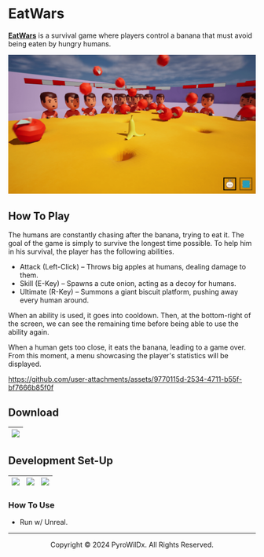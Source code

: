 # EatWars

[**EatWars**](https://github.com/PyroWilDx/EatWars/) is a survival game where players control a banana that must avoid being eaten by hungry humans.

<img src=".readme/EatWars.png" width="600">

## How To Play

The humans are constantly chasing after the banana, trying to eat it. The goal of the game is simply to survive the longest time possible. To help him in his survival, the player has the following abilities.

- Attack (Left-Click) &ndash; Throws big apples at humans, dealing damage to them.
- Skill (E-Key) &ndash; Spawns a cute onion, acting as a decoy for humans.
- Ultimate (R-Key) &ndash; Summons a giant biscuit platform, pushing away every human around.

When an ability is used, it goes into cooldown. Then, at the bottom-right of the screen, we can see the remaining time before being able to use the ability again.

When a human gets too close, it eats the banana, leading to a game over. From this moment, a menu showcasing the player's statistics will be displayed.

https://github.com/user-attachments/assets/9770115d-2534-4711-b55f-bf7666b85f0f

## Download

<div align="center">

| [<img src="https://cdn.jsdelivr.net/gh/devicons/devicon@latest/icons/windows8/windows8-original.svg" width="60"/>](https://www.mediafire.com/file/ghbaf8gbsfbd6hi/EatWars.zip/) |
|---|

</div>

## Development Set-Up

<div align="center">

| [<img src="https://cdn.jsdelivr.net/gh/devicons/devicon@latest/icons/cplusplus/cplusplus-original.svg" width="60"/>](https://isocpp.org/) | [<img src="https://cdn.jsdelivr.net/gh/devicons/devicon@latest/icons/unrealengine/unrealengine-original.svg" width="60"/>](https://www.unrealengine.com/) | [<img src="https://cdn.jsdelivr.net/gh/devicons/devicon@latest/icons/windows8/windows8-original.svg" width="60"/>](https://www.microsoft.com/windows/) |
|---|---|---|

</div>

### How To Use

- Run w/ Unreal.

---

<div align="center">
  Copyright &#169; 2024 PyroWilDx. All Rights Reserved.
</div>
